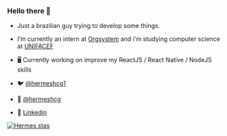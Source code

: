 ### Hello there 👋

- Just a brazilian guy trying to develop some things. 
- I’m currently an intern at [Orgsystem](https://www.orgsystem.com.br) and i'm studying computer science at [UNIFACEF](https://www.unifacef.com.br/)

- 🖥 Currently working on improve my ReactJS / React Native / NodeJS skills
- 🐦 [@hermeshcg1](https://twitter.com/hermeshcg1)
- 📸 [@hermeshcg](https://twitter.com/hermeshcg1)
- 👔 [Linkedin](https://www.linkedin.com/in/hermes-caretta-a37199155/)


[![Hermes stas](https://github-readme-stats.vercel.app/api?username=hermeshcg&show_icons=true&theme=great-gatsby)](https://github.com/anuraghazra/github-readme-stats)
